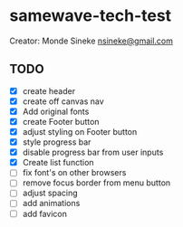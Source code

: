 # samewave-tech-test

Creator: Monde Sineke <nsineke@gmail.com>


## TODO

- [x] create header
- [x] create off canvas nav
- [x] Add original fonts
- [x] create Footer button
- [x] adjust styling on Footer button
- [x] style progress bar
- [x] disable progress bar from user inputs
- [x] Create list function
- [ ] fix font's on other browsers
- [ ] remove focus border from menu button
- [ ] adjust spacing
- [ ] add animations
- [ ] add favicon
